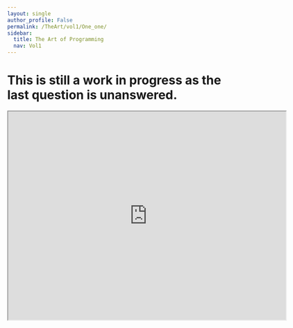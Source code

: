 ```yaml
---
layout: single
author_profile: False
permalink: /TheArt/vol1/One_one/
sidebar:
  title: The Art of Programming
  nav: Vol1
---
```

<html>
<body>

<h1> This is still a work in progress as the last question is unanswered. </h1>
<div id="pdf">
<iframe src="https://drive.google.com/file/d/0Bwzwn0Q_FOnxRTA3UGRFbHF6bm8/preview" width="640" height="480"></iframe>
</div>

 </body>
 </html>
